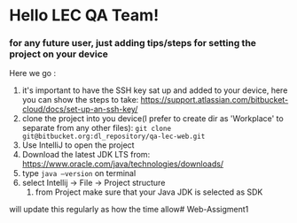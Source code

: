 # Hello LEC QA Team!
### for any future user, just adding tips/steps for setting the project on your device
Here we go :
1. it's important to have the SSH key sat up and added to your device,
   here you can show the steps to take: https://support.atlassian.com/bitbucket-cloud/docs/set-up-an-ssh-key/
2. clone the project into you device(I prefer to create dir as 'Workplace' to separate from any other files):
   ```git clone git@bitbucket.org:dl_repository/qa-lec-web.git```
3. Use IntelliJ to open the project
4. Download the latest JDK LTS from: https://www.oracle.com/java/technologies/downloads/
5. type ```java –version``` on terminal
6. select Intellij -> File -> Project structure
    1. from Project make sure that your Java JDK is selected as SDK

will update this regularly as how the time allow# Web-Assigment1
